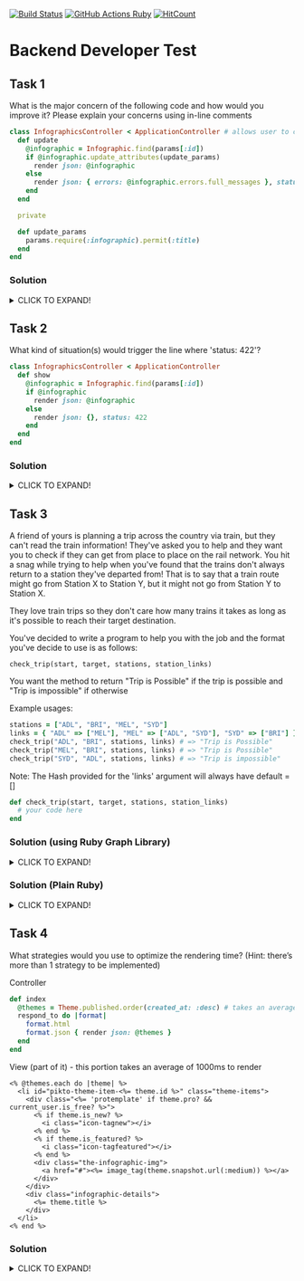 [![Build Status](https://img.shields.io/travis/artkirienko/backend-developer-test/master.svg?style=flat-square&logo=travis-ci&logoColor=orange)](https://travis-ci.org/artkirienko/backend-developer-test)
[![GitHub Actions Ruby](https://github.com/artkirienko/backend-developer-test/workflows/Ruby/badge.svg)](https://github.com/artkirienko/backend-developer-test/actions)
[![HitCount](http://hits.dwyl.io/artkirienko/backend-developer-test.svg)](http://hits.dwyl.io/artkirienko/backend-developer-test)

# Backend Developer Test

## Task 1

What is the major concern of the following code and how would you improve it?
Please explain your concerns using in-line comments

```ruby
class InfographicsController < ApplicationController # allows user to change their infographic title
  def update
    @infographic = Infographic.find(params[:id])
    if @infographic.update_attributes(update_params)
      render json: @infographic
    else
      render json: { errors: @infographic.errors.full_messages }, status: 422
    end
  end

  private

  def update_params
    params.require(:infographic).permit(:title)
  end
end
```

### Solution

<details><summary>CLICK TO EXPAND!</summary>
<p>

```ruby
class InfographicsController < ApplicationController
  # allows user to change their infographic title
  #
  # we need to authorize user: check if a user has permission to update
  # this infographic (check if a user owns it)
  # if we use gem 'cancancan', we can simply add
  #
  # load_and_authorize_resource
  #
  # to the top of our controller. It will use a before action to load
  # the resource into an instance variable and authorize it for every action.
  #
  def update
    # another option is to change this line
    @infographic = Infographic.find(params[:id])
    #
    # @infographic = Infographic.find_by!(id: 3, user: current_user)
    #
    # so we only use current_user variable (e.g. from gem 'devise')
    # or we can just add this line here (uses gem 'cancancan'):
    #
    # authorize! :update, @infographic
    #
    if @infographic.update_attributes(update_params)
      render json: @infographic
      # Codestyle concern: we have 'status: 422' two lines below
      # why there is no 'status: 200' here
      # and status: :ok is friendlier for human then status: 200
      #
      # We don't send location header (we need, since we updated object)
      #
      # We render all the object attributes (even if js-frontend/microservice/client
      # don't need all of them and shouldn't really know about existence of some of them)
      # because we skip the view layer
      # (some erb/jbuilder/rabl templates / ActiveModel::Serializer / fast_jsonapi)
      #
      # my variant:
      # render :show, status: :ok, location: @infographic
    else
      render json: { errors: @infographic.errors.full_messages }, status: 422
      # The main concern here is about error messages
      # right now it is useless for js-frontend/microservice/client since
      # js-frontend/microservice/client don't know what field the message is
      # related to:
      # {
      #   "errors": [
      #     "Title is too short (minimum is 5 characters)"
      #   ]
      # }
      # should be:
      # {
      #   "title": [
      #     "is too short (minimum is 5 characters)"
      #   ]
      # }
      #
      # codestyle concern: 'unprocessable_entity' is friendlier for human
      # then '422'
      #
      # my variant:
      # render json: { errors: @infographic.errors }, status: :unprocessable_entity
    end
  end

  private

  def update_params
    params.require(:infographic).permit(:title)
  end
end
```

</p>
</details>

## Task 2

What kind of situation(s) would trigger the line where 'status: 422'?

```ruby
class InfographicsController < ApplicationController
  def show
    @infographic = Infographic.find(params[:id])
    if @infographic
      render json: @infographic
    else
      render json: {}, status: 422
    end
  end
end
```

### Solution

<details><summary>CLICK TO EXPAND!</summary>
<p>

```ruby
# in general, this if-condition is useless here, since
# to get `status: 422` we need @infographic to be falsy and
# in a daily life it couldn't be falsy

# if `find` method couldn't find a record with id provided
# it raises `ActiveRecord::RecordNotFound` error

# but if we redefine `find` method like this (or any other way
# to return `nil` or `false`):

class Infographic < ApplicationRecord
  def self.find(id)
    Infographic.find_by(id: id)
  end
end

# it will return `nil` and thus we'll get `status: 422`
```

</p>
</details>

## Task 3

A friend of yours is planning a trip across the country via train, but they can't read the train information! They've asked you to help and they want you to check if they can get from place to place on the rail network. You hit a snag while trying to help when you've found that the trains don't always return to a station they've departed from! That is to say that a train route might go from Station X to Station Y, but it might not go from Station Y to Station X.

They love train trips so they don't care how many trains it takes as long as it's possible to reach their target destination.

You've decided to write a program to help you with the job and the format you've decide to use is as follows:

`check_trip(start, target, stations, station_links)`

You want the method to return "Trip is Possible" if the trip is possible and "Trip is impossible" if otherwise

Example usages:

```ruby
stations = ["ADL", "BRI", "MEL", "SYD"]
links = { "ADL" => ["MEL"], "MEL" => ["ADL", "SYD"], "SYD" => ["BRI"] }
check_trip("ADL", "BRI", stations, links) # => "Trip is Possible"
check_trip("MEL", "BRI", stations, links) # => "Trip is Possible"
check_trip("SYD", "ADL", stations, links) # => "Trip is impossible"
```

Note: The Hash provided for the 'links' argument will always have default = []

```ruby
def check_trip(start, target, stations, station_links)
  # your code here
end
```

### Solution (using Ruby Graph Library)

<details><summary>CLICK TO EXPAND!</summary>
<p>

```ruby
# frozen_string_literal: true

# you need to install Ruby Graph Library to use this solution
# `gem install rgl`
require 'rgl/adjacency'
require 'rgl/traversal'

POSSIBLE_TRIP = 'Trip is Possible'
IMPOSSIBLE_TRIP = 'Trip is impossible'

# @param start [String] start of the trip
# @param target [String] trip destination
# @param stations [Array<String>]
# @param station_links [Hash<String, Array<String>>]
# @return [String] if trip is possible
def check_trip(start, target, stations, station_links)
  graph = RGL::DirectedAdjacencyGraph.new

  stations.each { |station| graph.add_vertex(station) }
  station_links.each do |head, tails|
    tails.each { |tail| graph.add_edge head, tail }
  end
  graph.dfs_iterator(start).any?(target) ? POSSIBLE_TRIP : IMPOSSIBLE_TRIP
end

stations = %w[ADL BRI MEL SYD]
links = { 'ADL' => %w[MEL], 'MEL' => %w[ADL SYD], 'SYD' => %w[BRI] }
puts check_trip('ADL', 'BRI', stations, links) # => 'Trip is Possible'
puts check_trip('MEL', 'BRI', stations, links) # => 'Trip is Possible'
puts check_trip('SYD', 'ADL', stations, links) # => 'Trip is impossible'
```

</p>
</details>

### Solution (Plain Ruby)

<details><summary>CLICK TO EXPAND!</summary>
<p>

```ruby
# frozen_string_literal: true

POSSIBLE_TRIP = 'Trip is Possible'
IMPOSSIBLE_TRIP = 'Trip is impossible'

# @param start [String] start of the trip
# @param target [String] trip destination
# @param _stations [Array<String>]
# @param station_links [Hash<String, Array<String>>]
# @return [String] if trip is possible
def check_trip(start, target, _stations, station_links)
  visited = []
  queue = []
  queue.push(start)
  visited.push(start)
  while queue.any?
    node = queue.pop
    return POSSIBLE_TRIP if node == target

    station_links.fetch(node, []).each do |child|
      unless visited.include?(child)
        queue.push(child)
        visited.push(child)
      end
    end
  end
  IMPOSSIBLE_TRIP
end

stations = %w[ADL BRI MEL SYD]
links = { 'ADL' => %w[MEL], 'MEL' => %w[ADL SYD], 'SYD' => %w[BRI] }
puts check_trip('ADL', 'BRI', stations, links) # => 'Trip is Possible'
puts check_trip('ADL', 'BRI', stations, links) # => 'Trip is Possible'
puts check_trip('MEL', 'BRI', stations, links) # => 'Trip is Possible'
puts check_trip('SYD', 'ADL', stations, links) # => 'Trip is impossible'
```

</p>
</details>

## Task 4

What strategies would you use to optimize the rendering time? (Hint: there’s more than 1 strategy to be implemented)

Controller

```ruby
def index
  @themes = Theme.published.order(created_at: :desc) # takes an average of 350ms
  respond_to do |format|
    format.html
    format.json { render json: @themes }
  end
end
```

View (part of it) - this portion takes an average of 1000ms to render

```erb
<% @themes.each do |theme| %>
  <li id="pikto-theme-item-<%= theme.id %>" class="theme-items">
    <div class="<%= 'protemplate' if theme.pro? && current_user.is_free? %>">
      <% if theme.is_new? %>
        <i class="icon-tagnew"></i>
      <% end %>
      <% if theme.is_featured? %>
        <i class="icon-tagfeatured"></i>
      <% end %>
      <div class="the-infographic-img">
        <a href="#"><%= image_tag(theme.snapshot.url(:medium)) %></a>
      </div>
    </div>
    <div class="infographic-details">
      <%= theme.title %>
    </div>
  </li>
<% end %>
```

### Solution

<details><summary>CLICK TO EXPAND!</summary>
<p>

```ruby
# 1. Database indexes/indices
# 2. Eager loading associations
# 3. Conditional GETs (HTTP feature) caching
# 4. View Fragment Caching
# 5. !IMPORTANT: if nothing helps, just cache this stuff
#    using memcached/redis (Google: Rails Model Caching with Redis),
#    cache two queries: one for free user, one for paid user

# app/models/theme.rb
class Theme < ApplicationRecord
  has_one :snapshot

  scope :published, -> { where.not(published_at: nil) }
end

# app/models/snapshot.rb
class Snapshot < ApplicationRecord
  belongs_to :theme, touch: true # used to expire cache
  # ...
end

# app/controllers/themes_controller.rb
class ThemesController < ApplicationController
  def index
    # eager_loading snapshot association
    @themes =
      Theme
      .published
      .order(created_at: :desc)
      .eager_load(:snapshot)

    # using Conditional GETs (HTTP feature) caching
    return unless stale?([@themes, current_user])

    respond_to do |format|
      format.html
      format.json { render json: @themes }
    end
  end
end

# app/views/themes/index.html.erb
# using Fragment Caching
<% @themes.each do |theme| %>
  <li id="pikto-theme-item-<%= theme.id %>" class="theme-items">
    <div class="<%= 'protemplate' if theme.pro? && current_user.is_free? %>">
      <% cache theme do %>
        <% if theme.is_new? %>
          <i class="icon-tagnew"></i>
        <% end %>
        <% if theme.is_featured? %>
          <i class="icon-tagfeatured"></i>
        <% end %>
        <div class="the-infographic-img">
          <a href="#"><%= image_tag(theme.snapshot.url(:medium)) %></a>
        </div>
      <% end %>
    </div>
    <div class="infographic-details">
      <%= theme.title %>
    </div>
  </li>
<% end %>

# db/schema.rb
# using indexes/indices
create_table "snapshots", force: :cascade do |t|
  # ...
  t.integer "theme_id"
  t.index ["theme_id"], name: "index_snapshots_on_theme_id"
end

create_table "themes", force: :cascade do |t|
  # ...
  t.index ["published_at", "created_at"], name: "index_themes_on_published_at_and_created_at", order: { created_at: :desc }
end
```

</p>
</details>

